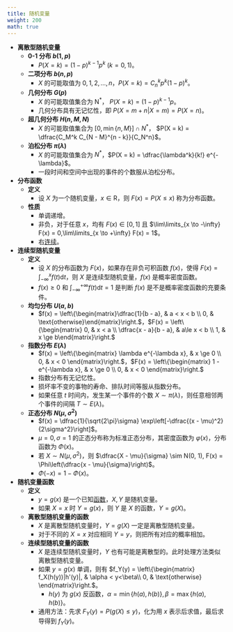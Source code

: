 ```yaml
---
title: 随机变量
weight: 200
math: true
---
```


- **离散型随机变量**
    - **0-1 分布 $b(1,p)$**
        - $P(X = k) = (1-p)^{k - 1}p^k\ (k = 0,1)$。
    - **二项分布 $b(n, p)$**
        - $X$ 的可能取值为 $0,1,2,\dots,n$，$P(X = k) = C_n^k p^k (1-p)^k$。
    - **几何分布 $G(p)$**
        - $X$ 的可能取值集合为 $\mathrm N^*$， $P(X = k) = (1 - p)^{k - 1}p$。
        - 几何分布具有无记忆性，即 $P(X = m + n | X = m) = P(X = n)$。
    - **超几何分布 $H(n,M,N)$**
        - $X$ 的可能取值集合为 $[0, \min\{n, M \}] \cap N^*$， $P(X = k) = \dfrac{C_M^k C_{N - M}^{n - k}}{C_N^n}$。
    - **泊松分布 $\pi(\lambda)$**
        - $X$ 的可能取值集合为 $N^*$，$P(X = k) = \dfrac{\lambda^k}{k!} e^{-\lambda}$。
        - 一段时间和空间中出现的事件的个数服从泊松分布。
- **分布函数** <span id="rhosgs"></span>
    - **定义**
        - 设 $X$ 为一个随机变量，$x \in \mathrm R$，则 $F(x) = P(X \le x)$ 称为分布函数。
    - **性质**
        - 单调递增。
        - 非负，对于任意 $x$，均有 $F(x) \in [0,1]$ 且 $\lim\limits_{x \to -\infty} F(x) = 0,\lim\limits_{x \to +\infty} F(x) = 1$。
        - 右[连续](/notes/docs/mathematics/calculus/function#vhnj4q)。
- **连续型随机变量**
    - **定义**
        - 设 $X$ 的分布函数为 $F(x)$，如果存在非负可积函数 $f(x)$，使得 $F(x) = \displaystyle\int_{-\infty}^x f(t)\mathrm dt$，则 $X$ 是连续型随机变量，$f(x)$ 是概率密度函数。
        - $f(x) \ge 0$  和 $\displaystyle\int_{-\infty}^{+\infty} f(t)\mathrm dt = 1$ 是判断 $f(x)$ 是不是概率密度函数的充要条件。
    - **均匀分布 $U(a,b)$**
        - $f(x) = \left\{\begin{matrix}\dfrac{1}{b - a}, & a < x < b \\ 0, & \text{otherwise}\end{matrix}\right.$，$F(x) = \left\{\begin{matrix} 0, & x < a \\ \dfrac{x - a}{b - a}, & a\le x < b \\ 1, & x \ge b\end{matrix}\right.$
    - **指数分布 $E(\lambda)$**
        - $f(x) = \left\{\begin{matrix} \lambda e^{-\lambda x}, & x \ge 0 \\ 0, & x < 0 \end{matrix}\right.$，$F(x) = \left\{\begin{matrix} 1 - e^{-\lambda x}, & x \ge 0 \\ 0, & x < 0 \end{matrix}\right.$
        - 指数分布有无记忆性。
        - 损坏率不变的事物的寿命、排队时间等服从指数分布。
        - 如果任意 $t$ 时间内，发生某一个事件的个数 $X \sim \pi(\lambda)$，则任意相邻两个事件的间隔 $T \sim E(\lambda)$。
    - **正态分布 $N(\mu, \sigma^2)$**
        - $f(x) = \dfrac{1}{\sqrt{2\pi}\sigma} \exp\left[-\dfrac{(x - \mu)^2}{2\sigma^2}\right]$。
        - $\mu = 0,\sigma = 1$ 的正态分布称为标准正态分布，其密度函数为 $\varphi(x)$，分布函数为 $\Phi(x)$。
        - 若 $X \sim N(\mu, \sigma^2)$，则 $\dfrac{X - \mu}{\sigma} \sim N(0, 1), F(x) = \Phi\left(\dfrac{x - \mu}{\sigma}\right)$。
        - $\Phi(-x) = 1 - \Phi(x)$。
- **随机变量函数**
    - **定义**
        - $y = g(x)$ 是一个已知[函数](/notes/docs/mathematics/calculus/function)，$X,Y$ 是随机变量。
        - 如果 $X = x$ 时 $Y = g(x)$，则 $Y$ 是 $X$ 的函数，$Y = g(X)$。
    - **离散型随机变量的函数**
        - $X$ 是离散型随机变量时，$Y = g(X)$ 一定是离散型随机变量。
        - 对于不同的 $X = x$ 对应相同 $Y = y$，则把所有对应的概率相加。
    - **连续型随机变量的函数**
        - $X$ 是连续型随机变量时，$Y$ 也有可能是离散型的。此时处理方法类似离散型随机变量。
        - 如果 $y = g(x)$ 单调，则有 $f_Y(y) = \left\{\begin{matrix} f_X(h(y))|h'(y)|, & \alpha < y<\beta\\ 0, & \text{otherwise} \end{matrix}\right.$。
            - $h(y)$ 为 $g(x)$ 反函数，$\alpha = \min\{h(a),h(b)\},\beta = \max\{h(a),h(b)\}$。
        - 通用方法：先求 $F_Y(y) = P(g(X) \le y)$，化为用 $x$ 表示后求值，最后求导得到 $f_Y(y)$。
